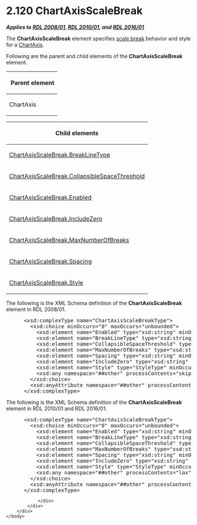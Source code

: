 <html dir="LTR" xmlns:mshelp="http://msdn.microsoft.com/mshelp" xmlns:ddue="http://ddue.schemas.microsoft.com/authoring/2003/5" xmlns:xlink="http://www.w3.org/1999/xlink" xmlns:tool="http://www.microsoft.com/tooltip">
    <head>
        <meta http-equiv="Content-Type" content="text/html; CHARSET=utf-8"></meta>
        <meta name="save" content="history"></meta>
        <title>2.120 ChartAxisScaleBreak</title>
        <xml>
            <mshelp:toctitle title="2.120 ChartAxisScaleBreak"></mshelp:toctitle>
            <mshelp:rltitle title="[MS-RDL]: ChartAxisScaleBreak"></mshelp:rltitle>
            <mshelp:keyword index="A" term="2933ab6c-fef1-4e72-8f2f-fae83e9e3bb8"></mshelp:keyword>
            <mshelp:attr name="DCSext.ContentType" value="open specification"></mshelp:attr>
            <mshelp:attr name="AssetID" value="2933ab6c-fef1-4e72-8f2f-fae83e9e3bb8"></mshelp:attr>
            <mshelp:attr name="TopicType" value="kbRef"></mshelp:attr>
            <mshelp:attr name="DCSext.Title" value="[MS-RDL]: ChartAxisScaleBreak" />
        </xml>
    </head>
    <body>
        <div id="header">
            <h1 class="heading">2.120 ChartAxisScaleBreak</h1>
        </div>
        <div id="mainSection">
            <div id="mainBody">
                <div id="allHistory" class="saveHistory"></div>
                <div id="sectionSection0" class="section" name="collapseableSection">
                    

<p><b><i>Applies to </i></b><a href="1e855f94-4617-47e4-b89e-0856c6cb420f.htm"><b><i>RDL 2008/01</i></b></a><b><i>,
</i></b><a href="3428e690-a348-4ec7-8a6a-8efb42d2cdee.htm"><b><i>RDL 2010/01</i></b></a><b><i>,
and </i></b><a href="52ce3983-2bfc-4e72-9359-42aaf5fe4509.htm"><b><i>RDL 2016/01</i></b></a></p>

<p>The <b>ChartAxisScaleBreak</b> element specifies <a href="b2482b3f-74ab-4ca8-a9e5-c07955011743.htm#gt_2d4a929f-30aa-49de-98c0-dbee18f13f34">scale break</a> behavior and
style for a <a href="0c19f1cb-ef68-4c28-a2d0-8601b7fd0f32.htm">ChartAxis</a>.</p>

<p>Following are the parent and child elements of the <b>ChartAxisScaleBreak</b>
element.</p>

<table>
 <thead>
  <tr>
   <th>
   <p> Parent element</p>
   </th>
  </tr>
 </thead>
 <tr>
  <td>
  <p>ChartAxis </p>
  </td>
 </tr>
</table>

<p> </p>

<table>
 <thead>
  <tr>
   <th>
   <p>Child elements</p>
   </th>
  </tr>
 </thead>
 <tr>
  <td>
  <p><a href="b3e79c8c-ee31-4658-a610-ee7828aea559.htm">ChartAxisScaleBreak.BreakLineType</a></p>
  </td>
 </tr>
 <tr>
  <td>
  <p><a href="142a1713-1bb5-40d6-8165-27733659431c.htm">ChartAxisScaleBreak.CollapsibleSpaceThreshold</a>
  </p>
  </td>
 </tr>
 <tr>
  <td>
  <p><a href="ad3ee67e-7efc-4ba4-8dbd-a24530107b60.htm">ChartAxisScaleBreak.Enabled</a>
  </p>
  </td>
 </tr>
 <tr>
  <td>
  <p><a href="f593159f-710f-49b3-b94c-2ed0647ca0c5.htm">ChartAxisScaleBreak.IncludeZero</a>
  </p>
  </td>
 </tr>
 <tr>
  <td>
  <p><a href="262e954c-6734-455f-820f-3c4093f08876.htm">ChartAxisScaleBreak.MaxNumberOfBreaks</a>
  </p>
  </td>
 </tr>
 <tr>
  <td>
  <p><a href="b8ab0b6b-fc0e-402e-865c-5ebaf6a2a580.htm">ChartAxisScaleBreak.Spacing</a>
  </p>
  </td>
 </tr>
 <tr>
  <td>
  <p><a href="38d63cc2-dc4b-4290-a3b2-b6a2796b69b1.htm">ChartAxisScaleBreak.Style</a>
  </p>
  </td>
 </tr>
</table>

<p>The following is the XML Schema definition of the <b>ChartAxisScaleBreak</b>
element in RDL 2008/01.</p>

<dl>
<dd>
<div><pre> &lt;xsd:complexType name=&quot;ChartAxisScaleBreakType&quot;&gt;
   &lt;xsd:choice minOccurs=&quot;0&quot; maxOccurs=&quot;unbounded&quot;&gt;
     &lt;xsd:element name=&quot;Enabled&quot; type=&quot;xsd:string&quot; minOccurs=&quot;0&quot; /&gt;
     &lt;xsd:element name=&quot;BreakLineType&quot; type=&quot;xsd:string&quot; minOccurs=&quot;0&quot; /&gt;
     &lt;xsd:element name=&quot;CollapsibleSpaceThreshold&quot; type=&quot;xsd:string&quot; minOccurs=&quot;0&quot; /&gt;
     &lt;xsd:element name=&quot;MaxNumberOfBreaks&quot; type=&quot;xsd:string&quot; minOccurs=&quot;0&quot; /&gt;
     &lt;xsd:element name=&quot;Spacing&quot; type=&quot;xsd:string&quot; minOccurs=&quot;0&quot; /&gt;
     &lt;xsd:element name=&quot;IncludeZero&quot; type=&quot;xsd:string&quot; minOccurs=&quot;0&quot; /&gt;
     &lt;xsd:element name=&quot;Style&quot; type=&quot;StyleType&quot; minOccurs=&quot;0&quot; /&gt;
     &lt;xsd:any namespace=&quot;##other&quot; processContents=&quot;skip&quot; /&gt;
   &lt;/xsd:choice&gt;
   &lt;xsd:anyAttribute namespace=&quot;##other&quot; processContents=&quot;skip&quot; /&gt;
 &lt;/xsd:complexType&gt;
</pre></div>
</dd></dl>

<p>The following is the XML Schema definition of the <b>ChartAxisScaleBreak</b>
element in RDL 2010/01 and RDL 2016/01.</p>

<dl>
<dd>
<div><pre> &lt;xsd:complexType name=&quot;ChartAxisScaleBreakType&quot;&gt;
   &lt;xsd:choice minOccurs=&quot;0&quot; maxOccurs=&quot;unbounded&quot;&gt;
     &lt;xsd:element name=&quot;Enabled&quot; type=&quot;xsd:string&quot; minOccurs=&quot;0&quot; /&gt;
     &lt;xsd:element name=&quot;BreakLineType&quot; type=&quot;xsd:string&quot; minOccurs=&quot;0&quot; /&gt;
     &lt;xsd:element name=&quot;CollapsibleSpaceThreshold&quot; type=&quot;xsd:string&quot; minOccurs=&quot;0&quot; /&gt;
     &lt;xsd:element name=&quot;MaxNumberOfBreaks&quot; type=&quot;xsd:string&quot; minOccurs=&quot;0&quot; /&gt;
     &lt;xsd:element name=&quot;Spacing&quot; type=&quot;xsd:string&quot; minOccurs=&quot;0&quot; /&gt;
     &lt;xsd:element name=&quot;IncludeZero&quot; type=&quot;xsd:string&quot; minOccurs=&quot;0&quot; /&gt;
     &lt;xsd:element name=&quot;Style&quot; type=&quot;StyleType&quot; minOccurs=&quot;0&quot; /&gt;
     &lt;xsd:any namespace=&quot;##other&quot; processContents=&quot;lax&quot; /&gt;
   &lt;/xsd:choice&gt;
   &lt;xsd:anyAttribute namespace=&quot;##other&quot; processContents=&quot;lax&quot; /&gt;
 &lt;/xsd:complexType&gt;
</pre></div>
</dd></dl>


                </div>
            </div>
        </div>
    </body>
</html>